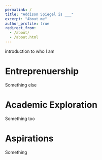 ```yaml
---
permalink: /
title: "Addison Spiegel is ___"
excerpt: "About me"
author_profile: true
redirect_from: 
  - /about/
  - /about.html
---
```


introduction to who I am

Entreprenuership
======
Something else

Academic Exploration
======
Something too

Aspirations
======
Something


